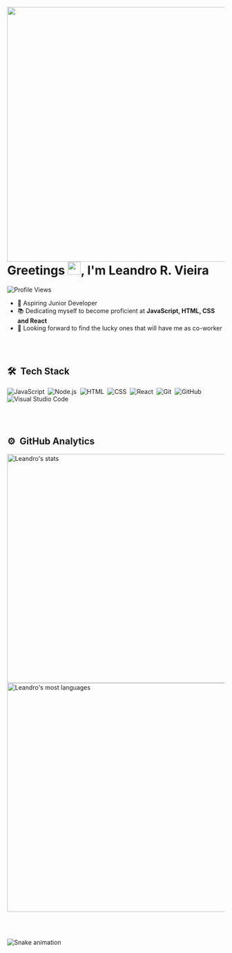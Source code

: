 
<img align="right" height="590" 
 src="https://raw.githubusercontent.com/gist/Leandro-R-Vieira/51e9bdbeddbf959915ba175060fab51f/raw/3c70b813cf9d2284758b8acfbfe9e3270feaca47/githubcard.svg"/>

<h1 align="left">Greetings <img src="https://raw.githubusercontent.com/kaueMarques/kaueMarques/master/hi.gif" width="30px">, I'm Leandro R. Vieira</h1>
  
<p align=left> <img src="https://komarev.com/ghpvc/?username=Leandro-R-Vieira&color=blue" alt="Profile Views" /> </p>


- 🎯 Aspiring Junior Developer
- 📚 Dedicating myself to become proficient at **JavaScript, HTML, CSS and React** 
- 🔭 Looking forward to find the lucky ones that will have me as co-worker

<br><br>

## 🛠 &nbsp;Tech Stack

![JavaScript](https://img.shields.io/badge/-JavaScript-05122A?style=flat&logo=javascript)&nbsp;
![Node.js](https://img.shields.io/badge/-Node.js-05122A?style=flat&logo=node.js)&nbsp;
![HTML](https://img.shields.io/badge/-HTML-05122A?style=flat&logo=HTML5)&nbsp;
![CSS](https://img.shields.io/badge/-CSS-05122A?style=flat&logo=CSS3&logoColor=1572B6)&nbsp;
![React](https://img.shields.io/badge/-React-05122A?style=flat&logo=react)&nbsp;
![Git](https://img.shields.io/badge/-Git-05122A?style=flat&logo=git)&nbsp;
![GitHub](https://img.shields.io/badge/-GitHub-05122A?style=flat&logo=github)&nbsp;
![Visual Studio Code](https://img.shields.io/badge/-Visual%20Studio%20Code-05122A?style=flat&logo=visual-studio-code&logoColor=007ACC)&nbsp;

<br><br>

## ⚙️ &nbsp;GitHub Analytics

<p align="left">
<img width="530em" src="https://github-readme-stats.vercel.app/api?username=Leandro-R-Vieira&show_icons=true&theme=vision-friendly-dark" alt="Leandro's stats"/>
<img width="530em" src="https://github-readme-stats.vercel.app/api/top-langs/?username=Leandro-R-Vieira&layout=compact&theme=vision-friendly-dark" alt="Leandro's most languages"/>
</p>

<br><br>

![Snake animation](https://github.com/Leandro-R-Vieira/Leandro-R-Vieira/blob/output/github-contribution-grid-snake.svg)



